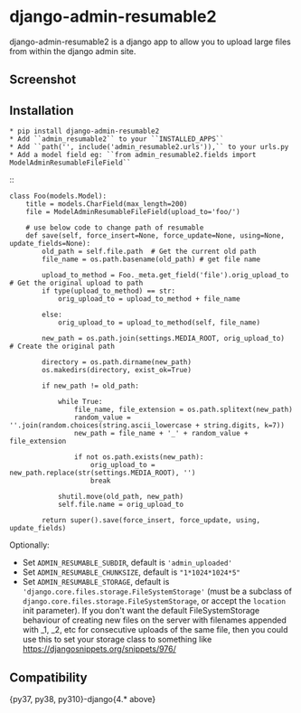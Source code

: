 django-admin-resumable2
=========================

django-admin-resumable2 is a django app to allow you to upload large files from within the django admin site.

Screenshot
----------


Installation
------------

    * pip install django-admin-resumable2
    * Add ``admin_resumable2`` to your ``INSTALLED_APPS``
    * Add ``path('', include('admin_resumable2.urls')),`` to your urls.py
    * Add a model field eg: ``from admin_resumable2.fields import ModelAdminResumableFileField``

::

    class Foo(models.Model):
        title = models.CharField(max_length=200)
        file = ModelAdminResumableFileField(upload_to='foo/')

        # use below code to change path of resumable
        def save(self, force_insert=None, force_update=None, using=None, update_fields=None):
            old_path = self.file.path  # Get the current old path
            file_name = os.path.basename(old_path) # get file name

            upload_to_method = Foo._meta.get_field('file').orig_upload_to # Get the original upload to path
            if type(upload_to_method) == str:
                orig_upload_to = upload_to_method + file_name

            else:
                orig_upload_to = upload_to_method(self, file_name)

            new_path = os.path.join(settings.MEDIA_ROOT, orig_upload_to)  # Create the original path

            directory = os.path.dirname(new_path)
            os.makedirs(directory, exist_ok=True)

            if new_path != old_path:
                
                while True:
                    file_name, file_extension = os.path.splitext(new_path)
                    random_value = ''.join(random.choices(string.ascii_lowercase + string.digits, k=7))
                    new_path = file_name + '_' + random_value + file_extension          

                    if not os.path.exists(new_path):
                        orig_upload_to = new_path.replace(str(settings.MEDIA_ROOT), '')
                        break              

                shutil.move(old_path, new_path)
                self.file.name = orig_upload_to

            return super().save(force_insert, force_update, using, update_fields)

Optionally:

* Set ``ADMIN_RESUMABLE_SUBDIR``, default is ``'admin_uploaded'``
* Set ``ADMIN_RESUMABLE_CHUNKSIZE``, default is ``"1*1024*1024*5"``
* Set ``ADMIN_RESUMABLE_STORAGE``, default is ``'django.core.files.storage.FileSystemStorage'`` (must be a subclass of ``django.core.files.storage.FileSystemStorage``, or accept the ``location`` init parameter).  If you don't want the default FileSystemStorage behaviour of creating new files on the server with filenames appended with _1, _2, etc for consecutive uploads of the same file, then you could use this to set your storage class to something like https://djangosnippets.org/snippets/976/

Compatibility
-------------
{py37, py38, py310}-django{4.* above}
